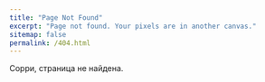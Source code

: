 ```yaml
---
title: "Page Not Found"
excerpt: "Page not found. Your pixels are in another canvas."
sitemap: false
permalink: /404.html
---
```


Сорри, страница не найдена.
